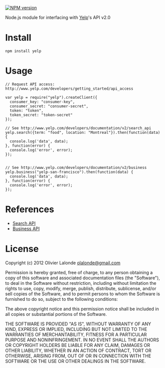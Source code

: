 [![NPM version](https://badge.fury.io/js/yelp.png)](http://badge.fury.io/js/yelp)

Node.js module for interfacing with [Yelp](http://www.yelp.com)'s API v2.0

# Install #

    npm install yelp

# Usage #

    // Request API access: http://www.yelp.com/developers/getting_started/api_access
    
    var yelp = require("yelp").createClient({
      consumer_key: "consumer-key", 
      consumer_secret: "consumer-secret",
      token: "token",
      token_secret: "token-secret"
    });

    // See http://www.yelp.com/developers/documentation/v2/search_api
    yelp.search({term: "food", location: "Montreal"}).then(function(data) {
      console.log('data', data);
    }, function(error) {
      console.log('error', error);
    });


    // See http://www.yelp.com/developers/documentation/v2/business
    yelp.business("yelp-san-francisco").then(function(data) {
      console.log('data', data);
    }, function(error) {
      console.log('error', error);
    });
    
# References #

- [Search API](http://www.yelp.com/developers/documentation/v2/search_api)
- [Business API](http://www.yelp.com/developers/documentation/v2/business)

# License #

Copyright (c) 2012 Olivier Lalonde <olalonde@gmail.com>

Permission is hereby granted, free of charge, to any person obtaining a
copy of this software and associated documentation files (the
"Software"), to deal in the Software without restriction, including
without limitation the rights to use, copy, modify, merge, publish,
distribute, sublicense, and/or sell copies of the Software, and to
permit persons to whom the Software is furnished to do so, subject to
the following conditions:

The above copyright notice and this permission notice shall be included
in all copies or substantial portions of the Software.

THE SOFTWARE IS PROVIDED "AS IS", WITHOUT WARRANTY OF ANY KIND, EXPRESS
OR IMPLIED, INCLUDING BUT NOT LIMITED TO THE WARRANTIES OF
MERCHANTABILITY, FITNESS FOR A PARTICULAR PURPOSE AND NONINFRINGEMENT.
IN NO EVENT SHALL THE AUTHORS OR COPYRIGHT HOLDERS BE LIABLE FOR ANY
CLAIM, DAMAGES OR OTHER LIABILITY, WHETHER IN AN ACTION OF CONTRACT,
TORT OR OTHERWISE, ARISING FROM, OUT OF OR IN CONNECTION WITH THE
SOFTWARE OR THE USE OR OTHER DEALINGS IN THE SOFTWARE.
